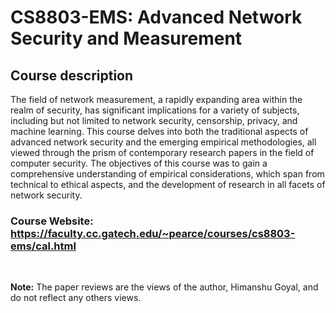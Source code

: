 # CS8803-EMS: Advanced Network Security and Measurement

## Course description
The field of network measurement, a rapidly expanding area within the realm of security, has significant implications for a variety of subjects, including but not limited to network security, censorship, privacy, and machine learning. This course delves into both the traditional aspects of advanced network security and the emerging empirical methodologies, all viewed through the prism of contemporary research papers in the field of computer security. The objectives of this course was to gain a comprehensive understanding of empirical considerations, which span from technical to ethical aspects, and the development of research in all facets of network security.


### Course Website: https://faculty.cc.gatech.edu/~pearce/courses/cs8803-ems/cal.html

<br>

**Note:** The paper reviews are the views of the author, Himanshu Goyal, and do not reflect any others views.
